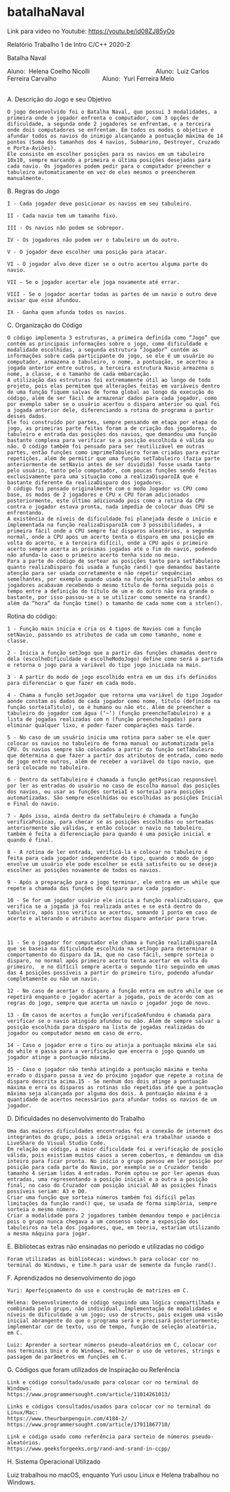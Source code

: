 # batalhaNaval

Link para video no Youtube: https://youtu.be/id08ZJ85yOo

Relatório Trabalho 1 de Intro C/C++ 2020-2

Batalha Naval

Aluno:  Helena Coelho Nicolli                                       
Aluno:  Luiz Carlos Ferreira Carvalho                           
Aluno:  Yuri Ferreira Melo                                             

A. Descrição do Jogo e seu Objetivo

	O jogo desenvolvido foi o Batalha Naval, que possui 3 modalidades, a primeira onde o jogador enfrenta o computador, com 3 opções de dificuldade, a segunda onde 2 jogadores se enfrentam, e a terceira onde dois computadores se enfrentam. Em todos os modos o objetivo é afundar todos os navios do inimigo alcançando a pontuação máxima de 14 pontos (Soma dos tamanhos dos 4 navios, Submarino, Destroyer, Cruzado e Porta-Aviões).
	Ele consiste em escolher posições para os navios em um tabuleiro 10x10, sempre marcando a primeira e última posições desejadas para cada navio. Os jogadores podem pedir para o computador preencher o tabuleiro automaticamente em vez de eles mesmos o preencherem manualmente.

B. Regras do Jogo

	I - Cada jogador deve posicionar os navios em seu tabuleiro.

	II - Cada navio tem um tamanho fixo.

	III - Os navios não podem se sobrepor.

	IV - Os jogadores não podem ver o tabuleiro um do outro.

	V - O jogador deve escolher uma posição para atacar.

	VI - O jogador alvo deve dizer se o outro acertou alguma parte do navio.

	VII - Se o jogador acertar ele joga novamente até errar.

	VIII - Se o jogador acertar todas as partes de um navio o outro deve avisar que esse afundou.

	IX - Ganha quem afunda todos os navios.






C. Organização do Código

	O código implementa 3 estruturas, a primeira definida como “Jogo” que contém as principais informações sobre o jogo, como dificuldade e modalidade escolhidas, a segunda estrutura “Jogador” contém as informações sobre cada participante do jogo, se ele é um usuário ou computador, armazena o tabuleiro, o nome, a pontuação, se acertou a jogada anterior entre outros, a terceira estrutura Navio armazena o nome, a classe, e o tamanho de cada embarcação.
	A utilização das estruturas foi extremamente útil ao longo de todo projeto, pois elas permitem que alterações feitas em variáveis dentro de uma função fiquem salvas de forma global ao longo da execução do código, além de ser fácil de armazenar dados para cada jogador, como por exemplo saber se o usuário acertou o disparo anterior ou qual foi a jogada anterior dele, diferenciando a rotina do programa a partir desses dados.
	Ele foi construído por partes, sempre pensando em etapa por etapa do jogo, as primeiras parte feitas foram a de criação dos jogadores, do tabuleiro e entrada das posições dos navios, que demandou uma função bastante complexa para verificar se a posição escolhida é válida ou não. O código também foi pensado para ser reutilizável em outras partes, então funções como imprimeTabuleiro foram criadas para evitar repetições, além de permitir que uma função setTabuleiro (fazia parte anteriormente de setNavio antes de ser dividida) fosse usada tanto pelo usuário, tanto pelo computador, com poucas funções sendo feitas exclusivamente para uma situação como a realizaDisparoIA que é bastante diferente da realizaDisparo dos jogadores.
	O código foi pensado originalmente com o modo Jogador vs CPU como base, os modos de 2 jogadores e CPU x CPU foram adicionados posteriormente, este último adicionado pois como a rotina da CPU contra o jogador estava pronta, nada impedia de colocar duas CPU se enfrentando.
	A existência de níveis de dificuldade foi planejada desde o início e implementada na função realizaDisparoIA com 3 possibilidades, a primeira fácil onde a CPU sempre faz disparos aleatórios, a segunda normal, onde a CPU após um acerto tenta o disparo em uma posição em volta do acerto, e a terceira difícil, onde a CPU após o primeiro acerto sempre acerta as próximas jogadas até o fim do navio, podendo não afunda-lo caso o primeiro acerto tenha sido no meio.
	Para a parte do código de sortear as posições tanto para setTabuleiro quanto realizaDisparo foi usada a função rand() que demandou bastante atenção para ser usada corretamente e não repetir sequências semelhantes, por exemplo quando usada na função sorteiaTitulo ambos os jogadores acabavam recebendo o mesmo título de forma seguida pois o tempo entre a definição do título de um e do outro não era grande o bastante, por isso passou-se a se utilizar como semente na srand() além da “hora” da função time() o tamanho de cada nome com a strlen().
	
	





Rotina do código:

	1 - Função main inicia e cria os 4 tipos de Navios com a função setNavio, passando os atributos de cada um como tamanho, nome e classe.

	2 - Inicia a função setJogo que a partir das funções chamadas dentro dela (escolheDificuldade e escolheModoJogo) define como será a partida e retorna o jogo para a variável do tipo jogo iniciada na main.

	3 - A partir do modo de jogo escolhido entra em um dos ifs definidos para diferenciar o que fazer em cada modo.

	4 - Chama a função setJogador que retorna uma variável do tipo Jogador aonde constam os dados de cada jogador como nome, título (definido na função sorteiaTitulo), se é humano ou não etc. Além de preencher o tabuleiro do jogador com água (‘~’) (função preencheTabuleiro) e a lista de jogadas realizadas com n (função preencheJogadas) para eliminar qualquer lixo, e poder fazer comparações mais tarde.

	5 - No caso de um usuário inicia uma rotina para saber se ele quer colocar os navios no tabuleiro de forma manual ou automatizada pela CPU. Os navios sempre são colocados a partir da função setTabuleiro que determina o que fazer a partir dos atributos de entrada, como modo de jogo entre outros, além de receber a variável do tipo navio, que será colocado no tabuleiro.

	6 - Dentro da setTabuleiro é chamada a função getPosicao responsável por ler as entradas do usuário no caso de escolha manual das posições dos navios, ou usar as funções sorteiaI e sorteiaJ para posições automatizadas. São sempre escolhidas ou escolhidas as posições Inicial e Final do navio.

	7 - Após isso, ainda dentro da setTabuleiro é chamada a função verificaPosicao, para checar se as posições escolhidas ou sorteadas anteriormente são válidas, e então colocar o navio no tabuleiro. também é feita a diferenciação para quando é uma posição inicial e quando é final.

	8 - A rotina de ler entrada, verificá-la e colocar no tabuleiro é feita para cada jogador independente do tipo, quando o modo de jogo envolve um usuário ele pode escolher se está satisfeito ou se deseja escolher as posições novamente de todos os navios.

	9 - Após a preparação para o jogo terminar, ele entra em um while que repete a chamada das funções de disparo para cada jogador.

	10 - Se for um jogador usuário ele inicia a função realizaDisparo, que verifica se a jogada já foi realizada antes e se está dentro do tabuleiro, após isso verifica se acertou, somando 1 ponto em caso de acerto e alterando o atributo acertou disparo anterior para true.


	
	11 - Se o jogador for computador ele chama a função realizaDisparoIA que se baseia na dificuldade escolhida na setJogo para determinar o comportamento do disparo da IA, que no caso fácil, sempre sorteia o disparo, no normal após primeiro acerto tenta acertar em volta do primeiro,  e no difícil sempre acerta o segundo tiro seguindo em umas das 4 posições possíveis a partir do primeiro tiro, podendo afundar completamente ou não um navio.

	12 - No caso de acertar o disparo a função entra em outro while que se repetirá enquanto o jogador acertar a jogada, pois de acordo com as regras do jogo, sempre que acerta um navio o jogador jogo de novo.

	13 - Em casos de acertos a função verificaSeAfundou é chamada para verificar se o navio atingido afundou ou não. Além de sempre salvar a posição escolhida para disparo na lista de jogadas realizadas do jogador ou computador mesmo em caso de erro.

	14 - Caso o jogador erre o tiro ou atinja a pontuação máxima ele sai do while e passa para a verificação que encerra o jogo quando um jogador atinge a pontuação máxima. 

	15 - Caso o jogador não tenha atingido a pontuação máxima e tenha errado o disparo passa a vez do próximo jogador que repete a rotina de disparo descrita acima.15 - Se nenhum dos dois atinge a pontuação máxima e erra os disparos as rotinas são repetidas até que a pontuação máxima seja alcançada por alguma dos dois. A pontuação máxima é a quantidade de acertos necessários para afundar todos os navios de um jogador.


D. Dificuldades no desenvolvimento do Trabalho

	Uma das maiores dificuldades encontradas foi a conexão de internet dos integrantes do grupo, pois a ideia original era trabalhar usando o LiveShare do Visual Studio Code.
	Em relação ao código, a maior dificuldade foi a verificação de posição válida, pois existiam muitos casos a serem cobertos, e demandou um dia inteiro para ficar pronta. No início o grupo pensou em ler posição por posição para cada parte do Navio, por exemplo se o Cruzador tendo tamanho 4 seriam lidas 4 entradas. Porém optou-se por ler apenas duas entradas, uma representando a posição inicial e a outra a posição final, no caso do Cruzador com posição inicial A0 as posições finais possíveis seriam: A3 e D0.
	Criar uma função que sorteia números também foi difícil pelas limitações da função rand() que, se usada de forma simplória, sempre sorteia o mesmo número.
	Criar a modalidade para 2 jogadores também demandou tempo e paciência pois o grupo nunca chegava a um consenso sobre a exposição dos tabuleiros na tela dos jogadores, que, em teoria, estariam utilizando a mesma máquina para jogar.
	
	
E. Bibliotecas extras não ensinadas no período e utilizadas no código

	Foram utilizadas as bibliotecas: windows.h para colocar cor no terminal do Windows, e time.h para usar de semente da função rand().
F. Aprendizados no desenvolvimento do jogo

	Yuri: Aperfeiçoamento do uso e construção de matrizes em C.

	Helena: Desenvolvimento de código seguindo uma lógica compartilhada e combinada pelo grupo, não individual. Implementação de modalidades e níveis de dificuldade a um jogo; uso de structs, pois exigem uma visão inicial abrangente do que o programa será e precisará posteriormente; implementar cor de texto, uso de tempo, função de seleção aleatória, em C.

	Luiz: Aprender a sortear números pseudo-aleatórios em C, colocar cor nos terminais Unix e do Windows, melhorar o uso de vetores, strings e passagem de parâmetros em funções em C.


G. Códigos que foram utilizados de Inspiração ou Referência

	Link e código consultado/usado para colocar cor no terminal do Windows:
	https://www.programmersought.com/article/11014261013/

	Links e códigos consultados/usados para colocar cor no terminal do Linux/Mac:
	https://www.theurbanpenguin.com/4184-2/
	https://www.programmersought.com/article/17911867710/

	Link e código usado como referência para sorteio de números pseudo-aleatórios.
	https://www.geeksforgeeks.org/rand-and-srand-in-ccpp/

H. Sistema Operacional Utilizado

Luiz trabalhou no macOS, enquanto Yuri usou Linux e Helena trabalhou no Windows.
